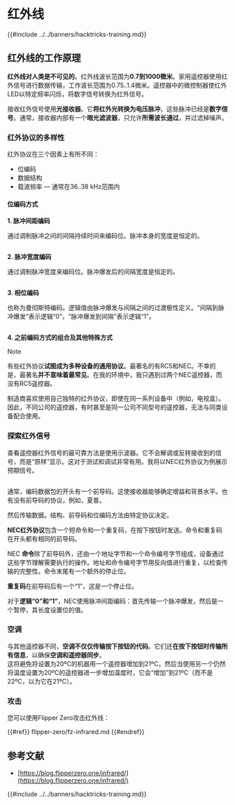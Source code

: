 # 红外线

{{#include ../../banners/hacktricks-training.md}}

## 红外线的工作原理 <a href="#how-the-infrared-port-works" id="how-the-infrared-port-works"></a>

**红外线对人类是不可见的**。红外线波长范围为**0.7到1000微米**。家用遥控器使用红外信号进行数据传输，工作波长范围为0.75..1.4微米。遥控器中的微控制器使红外LED以特定频率闪烁，将数字信号转换为红外信号。

接收红外信号使用**光接收器**。它**将红外光转换为电压脉冲**，这些脉冲已经是**数字信号**。通常，接收器内部有一个**暗光滤波器**，只允许**所需波长通过**，并过滤掉噪声。

### 红外协议的多样性 <a href="#variety-of-ir-protocols" id="variety-of-ir-protocols"></a>

红外协议在三个因素上有所不同：

- 位编码
- 数据结构
- 载波频率 — 通常在36..38 kHz范围内

#### 位编码方式 <a href="#bit-encoding-ways" id="bit-encoding-ways"></a>

**1. 脉冲间距编码**

通过调制脉冲之间的间隔持续时间来编码位。脉冲本身的宽度是恒定的。

<figure><img src="../../images/image (295).png" alt=""><figcaption></figcaption></figure>

**2. 脉冲宽度编码**

通过调制脉冲宽度来编码位。脉冲爆发后的间隔宽度是恒定的。

<figure><img src="../../images/image (282).png" alt=""><figcaption></figcaption></figure>

**3. 相位编码**

也称为曼彻斯特编码。逻辑值由脉冲爆发与间隔之间的过渡极性定义。“间隔到脉冲爆发”表示逻辑“0”，“脉冲爆发到间隔”表示逻辑“1”。

<figure><img src="../../images/image (634).png" alt=""><figcaption></figcaption></figure>

**4. 之前编码方式的组合及其他特殊方式**

> [!NOTE]
> 有些红外协议**试图成为多种设备的通用协议**。最著名的有RC5和NEC。不幸的是，最著名**并不意味着最常见**。在我的环境中，我只遇到过两个NEC遥控器，而没有RC5遥控器。
>
> 制造商喜欢使用自己独特的红外协议，即使在同一系列设备中（例如，电视盒）。因此，不同公司的遥控器，有时甚至是同一公司不同型号的遥控器，无法与同类设备配合使用。

### 探索红外信号

查看遥控器红外信号的最可靠方法是使用示波器。它不会解调或反转接收到的信号，而是“原样”显示。这对于测试和调试非常有用。我将以NEC红外协议为例展示预期信号。

<figure><img src="../../images/image (235).png" alt=""><figcaption></figcaption></figure>

通常，编码数据包的开头有一个前导码。这使接收器能够确定增益和背景水平。也有没有前导码的协议，例如，夏普。

然后传输数据。结构、前导码和位编码方法由特定协议决定。

**NEC红外协议**包含一个短命令和一个重复码，在按下按钮时发送。命令和重复码在开头都有相同的前导码。

NEC **命令**除了前导码外，还由一个地址字节和一个命令编号字节组成，设备通过这些字节理解需要执行的操作。地址和命令编号字节用反向值进行重复，以检查传输的完整性。命令末尾有一个额外的停止位。

**重复码**在前导码后有一个“1”，这是一个停止位。

对于**逻辑“0”和“1”**，NEC使用脉冲间距编码：首先传输一个脉冲爆发，然后是一个暂停，其长度设置位的值。

### 空调

与其他遥控器不同，**空调不仅仅传输按下按钮的代码**。它们还**在按下按钮时传输所有信息**，以确保**空调和遥控器同步**。\
这将避免将设置为20ºC的机器用一个遥控器增加到21ºC，然后当使用另一个仍然将温度设置为20ºC的遥控器进一步增加温度时，它会“增加”到21ºC（而不是22ºC，以为它在21ºC）。

### 攻击

您可以使用Flipper Zero攻击红外线：

{{#ref}}
flipper-zero/fz-infrared.md
{{#endref}}

## 参考文献

- [https://blog.flipperzero.one/infrared/](https://blog.flipperzero.one/infrared/)

{{#include ../../banners/hacktricks-training.md}}
